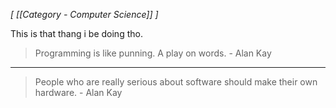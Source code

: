 *[ [[Category - Computer Science]] ]*


This is that thang i be doing tho.

> Programming is like punning. A play on words. - Alan Kay

---

> People who are really serious about software should make their own hardware.  - Alan Kay

